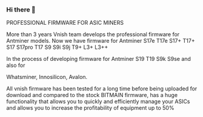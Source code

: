 ### Hi there 👋

PROFESSIONAL FIRMWARE FOR ASIC MINERS

More than 3 years Vnish team develops the professional firmware for Antminer models. Now we have firmware for Antminer S17e T17e S17+ T17+ S17 S17pro T17 S9 S9i S9j T9+ L3+ L3++

In the process of developing firmware for Antminer S19 T19 S9k S9se and also for 

Whatsminer, Innosilicon, Avalon.

All vnish firmware has been tested for a long time before being uploaded for download and compared to the stock BITMAIN firmware, has a huge functionality that allows you to quickly and efficiently manage your ASICs and allows you to increase the profitability of equipment up to 50%



